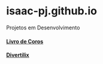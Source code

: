 # isaac-pj.github.io
Projetos em Desenvolvimento




<a target="_blank" href="https://isaac-pj.github.io/Livro%20de%20Coros"><h4>Livro de Coros</h4></a>

<a target="_blank" href="https://isaac-pj.github.io/divertilix"><h4>Divertilix</h4></a>
